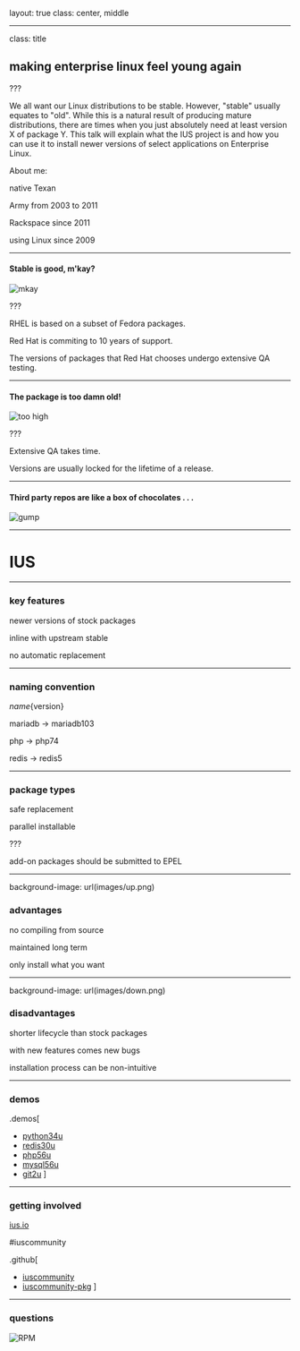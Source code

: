layout: true
class: center, middle

---

class: title

## making enterprise linux feel young again

???

We all want our Linux distributions to be stable.  However, "stable" usually equates to "old".  While this is a natural result of producing mature distributions, there are times when you just absolutely need at least version X of package Y.  This talk will explain what the IUS project is and how you can use it to install newer versions of select applications on Enterprise Linux.

About me:

native Texan

Army from 2003 to 2011

Rackspace since 2011

using Linux since 2009

---

#### Stable is good, m'kay?

![mkay](images/mkay.png)

???

RHEL is based on a subset of Fedora packages.

Red Hat is commiting to 10 years of support.

The versions of packages that Red Hat chooses undergo extensive QA testing.

---

#### The package is too damn old!

![too high](images/too-high.jpg)

???

Extensive QA takes time.

Versions are usually locked for the lifetime of a release.

---

#### Third party repos are like a box of chocolates . . .

![gump](images/gump.png)

---

# IUS

---

### key features

newer versions of stock packages

inline with upstream stable

no automatic replacement

---

### naming convention

${name}${version}

mariadb -> mariadb103

php -> php74

redis -> redis5

---

### package types

safe replacement

parallel installable

???

add-on packages should be submitted to EPEL

---

background-image: url(images/up.png)

### advantages

no compiling from source

maintained long term

only install what you want

---

background-image: url(images/down.png)

### disadvantages

shorter lifecycle than stock packages

with new features comes new bugs

installation process can be non-intuitive

---

### demos

.demos[
- [python34u](https://asciinema.org/a/24505)
- [redis30u](https://asciinema.org/a/24585)
- [php56u](https://asciinema.org/a/24503)
- [mysql56u](https://asciinema.org/a/24507)
- [git2u](https://asciinema.org/a/24559)
]

---

### getting involved

[ius.io](https://ius.io)

\#iuscommunity

.github[
- [iuscommunity](https://github.com/iuscommunity)
- [iuscommunity-pkg](https://github.com/iuscommunity-pkg)
]

---

### questions

![RPM](images/rpm.svg)
